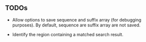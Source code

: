 ## TODOs

- Allow options to save sequence and suffix array (for debugging purposes).  By default, sequence are suffix array are not saved.

- Identify the region containing a matched search result.